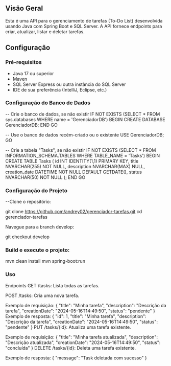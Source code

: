
## Visão Geral
Esta é uma API para o gerenciamento de tarefas (To-Do List) desenvolvida usando Java com Spring Boot e SQL Server. A API fornece endpoints para criar, atualizar, listar e deletar tarefas.

## Configuração

### Pré-requisitos
- Java 17 ou superior
- Maven
- SQL Server Express ou outra instância do SQL Server
- IDE de sua preferência (IntelliJ, Eclipse, etc.)

### Configuração do Banco de Dados
-- Crie o banco de dados, se não existir
IF NOT EXISTS (SELECT * FROM sys.databases WHERE name = 'GerenciadorDB')
BEGIN
    CREATE DATABASE GerenciadorDB;
END
GO

-- Use o banco de dados recém-criado ou o existente
USE GerenciadorDB;
GO

-- Crie a tabela "Tasks", se não existir
IF NOT EXISTS (SELECT * FROM INFORMATION_SCHEMA.TABLES WHERE TABLE_NAME = 'Tasks')
BEGIN
    CREATE TABLE Tasks (
        id INT IDENTITY(1,1) PRIMARY KEY,
        title NVARCHAR(255) NOT NULL,
        description NVARCHAR(MAX) NULL,
        creation_date DATETIME NOT NULL DEFAULT GETDATE(),
        status NVARCHAR(50) NOT NULL
    );
END
GO

### Configuração do Projeto
 --Clone o repositório:

git clone https://github.com/andrey02/gerenciador-tarefas.git
cd gerenciador-tarefas


Navegue para a branch develop:

git checkout develop


### Build e execute o projeto:

mvn clean install
mvn spring-boot:run

### Uso

Endpoints
GET /tasks: Lista todas as tarefas.

POST /tasks: Cria uma nova tarefa.

Exemplo de requisição:
{
    "title": "Minha tarefa",
    "description": "Descrição da tarefa",
    "creationDate": "2024-05-16T14:49:50",
    "status": "pendente"
}
Exemplo de resposta:
{
    "id": 1,
    "title": "Minha tarefa",
    "description": "Descrição da tarefa",
    "creationDate": "2024-05-16T14:49:50",
    "status": "pendente"
}
PUT /tasks/{id}: Atualiza uma tarefa existente.

Exemplo de requisição:
{
    "title": "Minha tarefa atualizada",
    "description": "Descrição atualizada",
    "creationDate": "2024-05-16T14:49:50",
    "status": "concluída"
}
DELETE /tasks/{id}: Deleta uma tarefa existente.

Exemplo de resposta:
{
    "message": "Task deletada com sucesso"
}